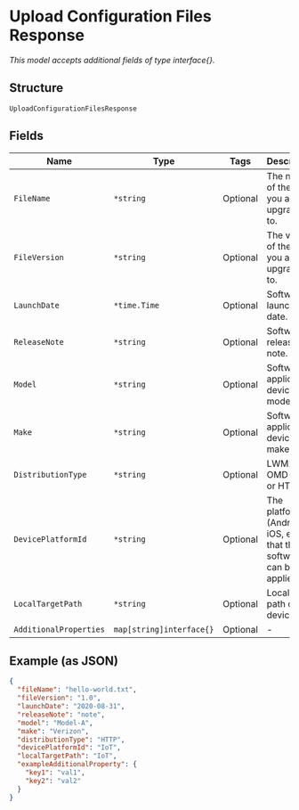 
# Upload Configuration Files Response

*This model accepts additional fields of type interface{}.*

## Structure

`UploadConfigurationFilesResponse`

## Fields

| Name | Type | Tags | Description |
|  --- | --- | --- | --- |
| `FileName` | `*string` | Optional | The name of the file you are upgrading to. |
| `FileVersion` | `*string` | Optional | The version of the file you are upgrading to. |
| `LaunchDate` | `*time.Time` | Optional | Software launch date. |
| `ReleaseNote` | `*string` | Optional | Software release note. |
| `Model` | `*string` | Optional | Software applicable device model. |
| `Make` | `*string` | Optional | Software applicable device make. |
| `DistributionType` | `*string` | Optional | LWM2M, OMD-DM or HTTP. |
| `DevicePlatformId` | `*string` | Optional | The platform (Android, iOS, etc.) that the software can be applied to. |
| `LocalTargetPath` | `*string` | Optional | Local target path on the device. |
| `AdditionalProperties` | `map[string]interface{}` | Optional | - |

## Example (as JSON)

```json
{
  "fileName": "hello-world.txt",
  "fileVersion": "1.0",
  "launchDate": "2020-08-31",
  "releaseNote": "note",
  "model": "Model-A",
  "make": "Verizon",
  "distributionType": "HTTP",
  "devicePlatformId": "IoT",
  "localTargetPath": "IoT",
  "exampleAdditionalProperty": {
    "key1": "val1",
    "key2": "val2"
  }
}
```

